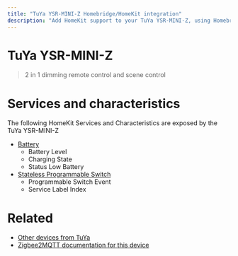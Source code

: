 ```yaml
---
title: "TuYa YSR-MINI-Z Homebridge/HomeKit integration"
description: "Add HomeKit support to your TuYa YSR-MINI-Z, using Homebridge, Zigbee2MQTT and homebridge-z2m."
---
```

<!---
This file has been GENERATED using src/docgen/docgen.ts
DO NOT EDIT THIS FILE MANUALLY!
-->
# TuYa YSR-MINI-Z
> 2 in 1 dimming remote control and scene control


# Services and characteristics
The following HomeKit Services and Characteristics are exposed by
the TuYa YSR-MINI-Z

* [Battery](../../battery.md)
  * Battery Level
  * Charging State
  * Status Low Battery
* [Stateless Programmable Switch](../../action.md)
  * Programmable Switch Event
  * Service Label Index


# Related
* [Other devices from TuYa](../index.md#tuya)
* [Zigbee2MQTT documentation for this device](https://www.zigbee2mqtt.io/devices/YSR-MINI-Z.html)